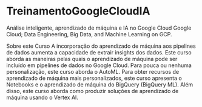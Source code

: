 # TreinamentoGoogleCloudIA
Análise inteligente, aprendizado de máquina e IA no Google Cloud Google Cloud;
Data Engineering, Big Data, and Machine Learning on GCP.

Sobre este Curso
A incorporação do aprendizado de máquina aos pipelines de dados aumenta a capacidade de extrair insights dos dados. Este curso aborda as maneiras pelas quais o aprendizado de máquina pode ser incluído em pipelines de dados no Google Cloud. Para pouca ou nenhuma personalização, este curso aborda o AutoML. Para obter recursos de aprendizado de máquina mais personalizados, este curso apresenta o Notebooks e o aprendizado de máquina do BigQuery (BigQuery ML). Além disso, este curso aborda como produzir soluções de aprendizado de máquina usando o Vertex AI.